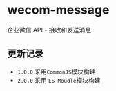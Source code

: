 # wecom-message
企业微信 API - 接收和发送消息


## 更新记录

- `1.0.0` 采用`CommonJS`模块构建
- `2.0.0` 采用 `ES Moudle`模块构建